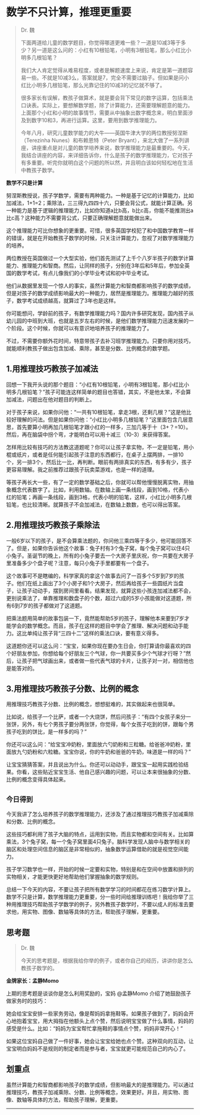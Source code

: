 # 数学不只计算，推理更重要

> Dr. 魏
> 
> 下面两道给儿童的数学题目，你觉得哪道更难一些？一道是10减3等于多少？另一道是这么问的：小红有10根铅笔，小明有3根铅笔，那么小红比小明多几根铅笔？
> 
> 我们大人肯定觉得从难易程度，或者是解题速度上来说，肯定是第一道题容易一些。不就是10减3么，答案就是7，完全不需要过脑子。但如果是问小红比小明多几根铅笔，那么光靠记住的10减3的记忆就不够了。
> 
> 很多家长有误解，教孩子做算术，就是要会背下常见的数字运算，包括乘法口诀表。实际上，要想解数学题，除了计算能力，还需要理解题意的能力。上面那个小红和小明的故事情节，需要从中抽象出数字概念来，明白里面涉及到数字10和3，再进行运算。这里，要用到数学推理能力。
> 
> 今年八月，研究儿童数学能力的大牛——英国牛津大学的两位教授努涅斯（Terezinha Nunes）和布赖恩特（Peter Bryant），来北大做了一系列讲座，讲座重点是对儿童的数学培养来说，数学推理能力是最重要的。今天，我结合讲座的内容，来详细告诉你，什么是孩子的数学推理能力，它对孩子有多重要。听完你就明白这个问题的所以然，并且明白该如何轻松地在生活中教孩子数学。

 **数学不只是计算**

努涅斯教授说，孩子学数学，需要有两种能力。一种是基于记忆的计算能力，比如加减法，1+1=2；乘除法，三三得九四四十六，只要会背公式，就能计算正确。另一种能力是基于逻辑的推理能力，比如你知道a比b高，b比c高，你能不能推测出a比c高？这种能力不需要背公式，只要正确理解题意就能做出来。

这个推理能力可比你想象的更重要。可惜，很多英国学校犯了和中国数学教育一样的错误，就是在开始教孩子数学的时候，只关注计算能力，忽视了对数学推理能力的培养。

两位教授在英国做过一个大型实验，他们首先测试了上千个八岁半孩子的数学计算能力、推理能力和智商。然后，让同样的孩子，分别在3年后和5年后，参加全英国的数学考试，有点儿像我们的小学毕业考试和初中毕业考试。 

他们从数据里发现一个惊人的事实，虽然计算能力和智商都影响孩子的数学成绩，但是对孩子的数学成绩影响最大的一种能力，居然是推理能力。推理能力越好的孩子，数学考试成绩越高，就算过了3年也是这样。

你可能想问，学龄前的孩子，有数学推理能力吗？国内许多研究发现，国内孩子从幼儿园的中班到大班，也就是五岁左右的时候，是他们数学推理能力迅速发展的一个阶段。这个时候，你就可以有意识地培养孩子的推理能力了。

不过，不需要你额外花时间，特意带孩子去补习班学推理能力。只要你用对技巧，就能顺利教孩子做出包含加减、乘除，甚至是分数、比例概念的数学题。

## 1.用推理技巧教孩子加减法

回想一下我开头说的那个题目：“小红有10根铅笔，小明有3根铅笔，那小红比小明多几根铅笔？”孩子可能连这样简单的题目也答错，其实，不是他太笨，不会算加减法，问题出在他对题目的判断上。

对于孩子来说，如果你问他：“一共有10根铅笔，拿走3根，还剩几根？”这是他比较好理解的问法。但是如果你问他：“小红比小明多几根铅笔？”这里面包含几层意思，首先要算小明再加几根铅笔才跟小红的一样多，三加几等于十（3+？=10）。然后，再在脑袋中拐个弯，才能明白可以用十减三（10-3）来获得答案。

怎样用比较有技巧的方法教这道题呢？你可以让孩子拿实物，不一定是铅笔，用小棍或纸片，或者是任何能引起孩子注意的东西都行，在桌子上摆两排，一排10个，另一排3个，然后比一比，再判断。眼前有两排真实的东西，有多有少，孩子更容易理解。我之前推荐过跟孩子玩卖菜游戏，也是一样的道理。

等孩子再长大一些，有了一定的数学基础之后，你就可以帮他慢慢脱离实物，用抽象概念代表数字了。比如，利用数轴。在数轴上画一条线段，画到10格，代表小红的铅笔；再画一条线段，画到3格，代表小明的铅笔，这样，小红比小明多几根铅笔，也比较清晰。就算孩子不会加减法，在数轴上数数，也可以得出答案。

## 2.用推理技巧教孩子乘除法

一般6岁以下的孩子，是不会算乘法题的，你问他三乘四等于多少，他可能回答不了。但是，如果你告诉他这个故事：兔子村有3个兔子窝，每个兔子窝可以住4只小兔子。圣诞节的晚上，所有的小兔子要去一个大房子里庆祝，你一共要在大房子里准备多少个盘子呢？注意，每只小兔子手里都要有一个盘子。

这个故事可不是瞎编的，科学家真的拿这个故事去问了一百多个5岁到7岁的孩子。他们在纸上画出了3个小房子和1个大房子，然后再给孩子一些圆纸片当盘子，让孩子动动手，摆到房间里看看。结果发现，就算这些小孩连加减法都不会，更别说乘法了，单靠推理和数盘子的个数，超过六成的5岁小孩能做对这道题，所有6到7岁的孩子都做对了这道题。

把乘法题用简单的故事包装一下，竟然能帮助5岁的孩子，理解他本来要到7岁才能学会的数学概念。而且，孩子在这样的题目中学会了推理、解决问题和动手能力。这比单纯让孩子背“三四十二”这样的乘法口诀，要有意义得多。

这道题你还可以这么问：“宝宝，如果你现在要办生日会，你打算请你最喜欢的四个好朋友参加，你想给每个好朋友三个气球，你一共要买多少个气球才行呀？”然后，让孩子把气球画出来，或者做一些代表气球的卡片，让孩子对一对，相信他也是能答对的。

## 3.用推理技巧教孩子分数、比例的概念

用推理技巧教孩子分数、比例的概念，想想挺难的，其实做起来也很简单。

比如说，给孩子一个比萨，或者一个大烧饼，然后问孩子：“有四个女孩子来分一张饼，另外，有七个男孩子要分两张饼，你觉得，每个女孩子吃到的饼，跟每个男孩子吃到的饼比，是一样多的吗？”

你还可以这么问：“给宝宝冲奶粉，里面放六勺奶粉和三粒糖。给爸爸冲奶粉，里面放九勺奶粉和六粒糖。宝宝你说，你的牛奶和爸爸的牛奶，味道是一样的吗？”

让宝宝猜猜答案，并且说出为什么。你还可以动动手，跟宝宝一起用实践检验结果。你看，这些贴近宝宝生活、他自己感兴趣的问题，可以让本来很抽象的分数、比例的概念变得具体起来。

## `今日得到`

今天我讲了怎么培养孩子的数学推理能力，还涉及了通过推理技巧教孩子加减乘除和分数、比例的概念。

这些技巧都利用了孩子大脑的特点，运用到实物，而且实物都和空间有关。比如算乘法，3个兔子窝，每一个兔子窝里面4只兔子。脑科学发现人脑中与数学相关的脑区和处理空间信息的脑区是非常相似的，抽象数学运算借助的就是视觉空间能力。

孩子学习数学也一样，开始的时候一定要和实物，特别是和在空间中放置和排列的实物相关，才能更快更好地帮助他们掌握抽象的数学规则。

总结一下今天的内容，不要让孩子把所有数学学习的时间都花在练习数学计算上。数学不只是计算，数学推理能力更重要，分一些时间给推理训练吧！我给你举了三种用推理技巧帮助孩子学数学的例子，另外教孩子数学时，不要以成人的标准去要求他，用实物、图像、数轴等具体的方法，帮助孩子理解，更重要。

## 思考题

> Dr. 魏
> 
> 今天的思考题是，根据我给你举的例子，或者你自己的经历，讲讲你是怎么教孩子数学的。

 **金牌家长：孟静Momo**

上期的思考题是谈谈你是怎么利用奖励的，宝妈 @孟静Momo 介绍了她鼓励孩子做家务时的技巧：

她会给宝宝安排一些家务劳动，像是帮妈妈拿拖鞋等。如果孩子做到了，妈妈会开心地抱着宝宝，用大拇指在他额头上点个赞，然后说明宝宝做了什么事情，妈妈的感受是什么。比如：“妈妈为宝宝帮忙拿拖鞋的事情点个赞，妈妈非常开心！”

如果这位宝妈自己做了一件好事，她会让宝宝给她也点个赞。这种双向的互动，让宝宝明白妈妈不是规则的制定者而是参与者，宝宝就更可能规范自己的内心了。

## 划重点

虽然计算能力和智商都影响孩子的数学成绩，但影响最大的是推理能力。可以通过推理技巧，教孩子加减乘除、分数、比例等概念，效果更好。并且，用实物、图像、数轴等具体的方法，帮助孩子理解，更重要。


---
